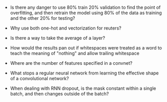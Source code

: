 - Is there any danger to use 80% train 20% validation to find the point of overfitting, and then retrain the model using 80% of the data as training and the other 20% for testing?

- Why use both one-hot and vectorization for reuters?

- Is there a way to take the average of a layer?

- How would the results pan out if whitespaces were treated as a word to teach the meaning of "nothing" and allow trailing whitespace

- Where are the number of features specified in a convnet?

- What stops a regular neural network from learning the effective shape of a convolutional network?

- When dealing with RNN dropout, is the mask constant within a single batch, and then changes outside of the batch?